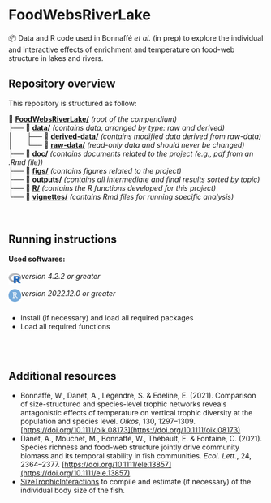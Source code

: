 # FoodWebsRiverLake
📦 Data and R code used in Bonnaffé *et al.* (in prep) to explore the individual and interactive effects of enrichment and temperature on food-web structure in lakes and rivers.

## Repository overview
This repository is structured as follow:

:file_folder: [**FoodWebsRiverLake/**](https://github.com/CamilleLeclerc/FoodWebsRiverLake) *(root of the compendium)*  
├── :file_folder: [**data/**](https://github.com/CamilleLeclerc/FoodWebsRiverLake/tree/master/data) *(contains data, arranged by type: raw and derived)*  
│ &nbsp;  &nbsp;  &nbsp; ├── :file_folder: [**derived-data/**](https://github.com/CamilleLeclerc/FoodWebsRiverLake/tree/master/data/derived-data) *(contains modified data derived from raw-data)*  
│ &nbsp;  &nbsp;  &nbsp; └── :file_folder: [**raw-data/**](https://github.com/CamilleLeclerc/FoodWebsRiverLake/tree/master/data/raw-data) *(read-only data and should never be changed)*       
├── :file_folder: [**doc/**](https://github.com/CamilleLeclerc/FoodWebsRiverLake/tree/main/doc) *(contains documents related to the project (e.g., pdf from an .Rmd file))*  
├── :file_folder: [**figs/**](https://github.com/CamilleLeclerc/FoodWebsRiverLake/tree/main/figs) *(contains figures related to the project)*   
├── :file_folder: [**outputs/**](https://github.com/CamilleLeclerc/FoodWebsRiverLake/tree/main/outputs) *(contains all intermediate and final results sorted by topic)*   
├── :file_folder: [**R/**](https://github.com/CamilleLeclerc/FoodWebsRiverLake/tree/main/R) *(contains the R functions developed for this project)*  
└── :file_folder: [**vignettes/**](https://github.com/CamilleLeclerc/FoodWebsRiverLake/tree/master/vignettes) *(contains Rmd files for running specific analysis)*  
<br />
<br />

## Running instructions
**Used softwares:**  
<br />
<img align="left" width="25" src="https://github.com/devicons/devicon/blob/master/icons/r/r-original.svg">*version 4.2.2 or greater*
<br />
<br />
<img align="left" width="25" src="https://github.com/devicons/devicon/blob/master/icons/rstudio/rstudio-original.svg">*version 2022.12.0 or greater* 
<br />
<br />
* Install (if necessary) and load all required packages
* Load all required functions
<br />
<br />

## Additional resources
* Bonnaffé, W., Danet, A., Legendre, S. & Edeline, E. (2021). Comparison of size-structured and species-level trophic networks reveals antagonistic effects of temperature on vertical trophic diversity at the population and species level. *Oikos*, 130, 1297–1309. [https://doi.org/10.1111/oik.08173](https://doi.org/10.1111/oik.08173)
* Danet, A., Mouchet, M., Bonnaffé, W., Thébault, E. & Fontaine, C. (2021). Species richness and food-web structure jointly drive community biomass and its temporal stability in fish communities. *Ecol. Lett.*, 24, 2364–2377. [https://doi.org/10.1111/ele.13857](https://doi.org/10.1111/ele.13857)
* [SizeTrophicInteractions](https://github.com/alaindanet/SizeTrophicInteractions) to compile and estimate (if necessary) of the individual body size of the fish.


